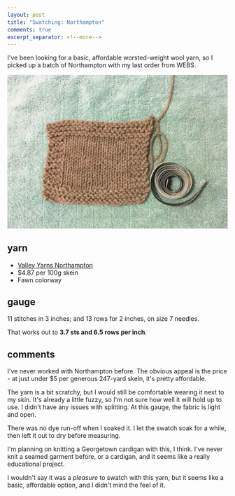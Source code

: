 ```yaml
---
layout: post
title: "Swatching: Northampton"
comments: true
excerpt_separator: <!--more-->
---
```


I've been looking for a basic, affordable worsted-weight wool yarn, so I picked up a batch of Northampton with my last order from WEBS.

<img src="/images/swatches/northampton.jpg"/>

<!--more-->

## yarn

- [Valley Yarns Northampton](http://www.ravelry.com/yarns/library/valley-yarns-northampton)
- $4.87 per 100g skein
- Fawn colorway

## gauge

11 stitches in 3 inches; and 13 rows for 2 inches, on size 7 needles.

That works out to **3.7 sts and 6.5 rows per inch**.

## comments

I've never worked with Northampton before. The obvious appeal is the price - at just under $5 per generous 247-yard skein, it's pretty affordable.

The yarn is a bit scratchy, but I would still be comfortable wearing it next to my skin. It's already a little fuzzy, so I'm not sure how well it will hold up to use. I didn't have any issues with splitting. At this gauge, the fabric is light and open.

There was no dye run-off when I soaked it. I let the swatch soak for a while, then left it out to dry before measuring.

I'm planning on knitting a Georgetown cardigan with this, I think. I've never knit a seamed garment before, or a cardigan, and it seems like a really educational project.

I wouldn't say it was a _pleasure_ to swatch with this yarn, but it seems like a basic, affordable option, and I didn't mind the feel of it.